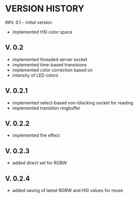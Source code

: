 # VERSION HISTORY

##V. 0.1 - initial version
- implemented HSI color space

## V. 0.2
- implemented threaded server socket
- implemented time-based transisions
- implemented color correction based on
- intensity of LED colors

## V. 0.2.1
- implemented select-based non-blocking socket for reading
- implemented transition ringbuffer

## V. 0.2.2
- implemented fire effect

## V. 0.2.3
- added direct set for RGBW

## V. 0.2.4
- added saving of latest RGBW and HSI values for reuse
